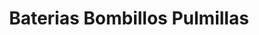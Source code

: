 ---
title: "Baterias Bombillos Pulmillas"
url: /bogota-d-c/baterias-bombillos-pulmillas/
shop: Eisenwaren
---